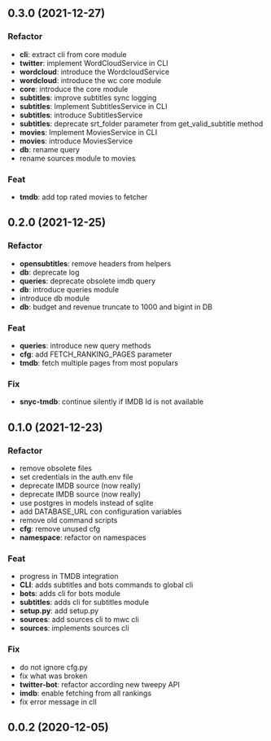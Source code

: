 ## 0.3.0 (2021-12-27)

### Refactor

- **cli**: extract cli from core module
- **twitter**: implement WordCloudService in CLI
- **wordcloud**: introduce the WordcloudService
- **wordcloud**: introduce the wc core module
- **core**: introduce the core module
- **subtitles**: improve subtitles sync logging
- **subtitles**: Implement SubtitlesService in CLI
- **subtitles**: introduce SubtitlesService
- **subtitles**: deprecate srt_folder parameter from get_valid_subtitle method
- **movies**: Implement MoviesService in CLI
- **movies**: introduce MoviesService
- **db**: rename query
- rename sources module to movies

### Feat

- **tmdb**: add top rated movies to fetcher

## 0.2.0 (2021-12-25)

### Refactor

- **opensubtitles**: remove headers from helpers
- **db**: deprecate log
- **queries**: deprecate obsolete imdb query
- **db**: introduce queries module
- introduce db module
- **db**: budget and revenue truncate to 1000 and bigint in DB

### Feat

- **queries**: introduce new query methods
- **cfg**: add FETCH_RANKING_PAGES parameter
- **tmdb**: fetch multiple pages from most populars

### Fix

- **snyc-tmdb**: continue silently if IMDB Id is not available

## 0.1.0 (2021-12-23)

### Refactor

- remove obsolete files
- set credentials in the auth.env file
- deprecate IMDB source (now really)
- deprecate IMDB source (now really)
- use postgres in models instead of sqlite
- add DATABASE_URL con configuration variables
- remove old command scripts
- **cfg**: remove unused cfg
- **namespace**: refactor on namespaces

### Feat

- progress in TMDB integration
- **CLI**: adds subtitles and bots commands to global cli
- **bots**: adds cli for bots module
- **subtitles**: adds cli for subtitles module
- **setup.py**: add setup.py
- **sources**: add sources cli to mwc cli
- **sources**: implements sources cli

### Fix

- do not ignore cfg.py
- fix what was broken
- **twitter-bot**: refactor according new tweepy API
- **imdb**: enable fetching from all rankings
- fix error message in clI

## 0.0.2 (2020-12-05)
